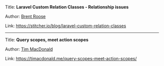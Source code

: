 Title: **Laravel Custom Relation Classes - Relationship issues**

Author: [Brent Roose](People/Brent%20Roose.md)

Link: https://stitcher.io/blog/laravel-custom-relation-classes

---
Title: **Query scopes, meet action scopes**

Author: [Tim MacDonald](People/Tim%20MacDonald.md)

Link: https://timacdonald.me/query-scopes-meet-action-scopes/
